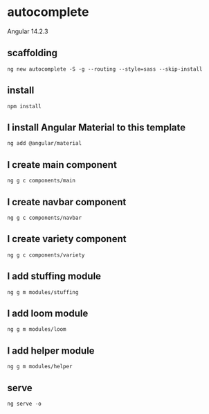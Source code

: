 # autocomplete

Angular 14.2.3

## scaffolding

```shell
ng new autocomplete -S -g --routing --style=sass --skip-install
```

## install

```shell
npm install
```

## I install Angular Material to this template

```shell
ng add @angular/material
```

## I create main component

```shell
ng g c components/main
```

## I create navbar component

```shell
ng g c components/navbar
```

## I create variety component

```shell
ng g c components/variety
```

## I add stuffing module

```shell
ng g m modules/stuffing
```

## I add loom module

```shell
ng g m modules/loom
```

## I add helper module

```shell
ng g m modules/helper
```

## serve

```shell
ng serve -o
```
